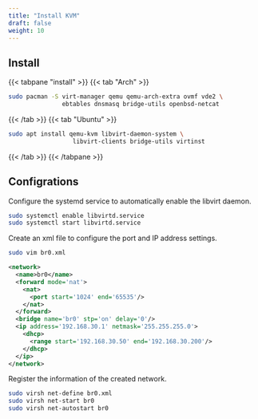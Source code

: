 ```yaml
---
title: "Install KVM"
draft: false
weight: 10
---
```

## Install

{{< tabpane "install" >}}
{{< tab "Arch" >}}

```sh
sudo pacman -S virt-manager qemu qemu-arch-extra ovmf vde2 \
               ebtables dnsmasq bridge-utils openbsd-netcat
```

{{< /tab >}}
{{< tab "Ubuntu" >}}

```sh
sudo apt install qemu-kvm libvirt-daemon-system \
                  libvirt-clients bridge-utils virtinst
```

{{< /tab >}}
{{< /tabpane >}}

## Configrations

Configure the systemd service to automatically enable the libvirt daemon.

```sh
sudo systemctl enable libvirtd.service
sudo systemctl start libvirtd.service
```

Create an xml file to configure the port and IP address settings.

```sh
sudo vim br0.xml
```

```xml
<network>
  <name>br0</name>
  <forward mode='nat'>
    <nat>
      <port start='1024' end='65535'/>
    </nat>
  </forward>
  <bridge name='br0' stp='on' delay='0'/>
  <ip address='192.168.30.1' netmask='255.255.255.0'>
    <dhcp>
      <range start='192.168.30.50' end='192.168.30.200'/>
    </dhcp>
  </ip>
</network>
```

Register the information of the created network.

```sh
sudo virsh net-define br0.xml
sudo virsh net-start br0
sudo virsh net-autostart br0
```
